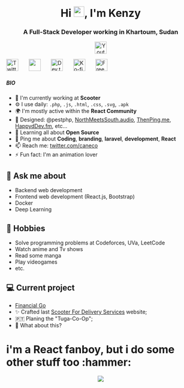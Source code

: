 

<h1 align="center">Hi <img src="https://media.giphy.com/media/hvRJCLFzcasrR4ia7z/giphy.gif" width="28">, I'm Kenzy</h1>
<h3 align="center">A Full-Stack Developer working in Khartoum, Sudan</h3>


<!-- Social icons section -->
<p align="center">
  <a href="https://www.youtube.com/c/DevProTips"><img width="32px" alt="Youtube" title="Youtube" src="https://i.imgur.com/qiXu7b2.png"/></a>

  <a href="https://twitter.com/DenverCoder1"><img width="32px" alt="Twitter" title="Twitter" src="https://i.imgur.com/OXZM1L6.png"/></a>
  &#8287;&#8287;&#8287;&#8287;&#8287;
  <a href="https://discord.gg/fPrdqh3Zfu" alt="Dev Pro Tips Discussion & Support Server"><img width="32px" src="https://i.imgur.com/OViZO8J.png"/></a>
  &#8287;&#8287;&#8287;&#8287;&#8287;
  <a href="https://dev.to/denvercoder1"><img width="32px" alt="Dev.to" title="DenverCoder1 Dev.to" src="https://i.imgur.com/mVm29vK.png"></a>
  &#8287;&#8287;&#8287;&#8287;&#8287;
  <a href="https://ko-fi.com/jlawrence"><img width="32px" alt="Ko-fi" title="Buy me a coffee" src="https://i.imgur.com/PpLeD3K.png"/></a>
  &#8287;&#8287;&#8287;&#8287;&#8287;
  <a href="http://eyl327.mywebcommunity.org/promos/"><img width="32px" alt="Free Stuff" title="Free gifts for you" src="https://i.imgur.com/0uVwkoZ.png"/></a>
</p>





##### BIO

- 🏢 I'm currently working at **Scooter**
- ⚙️ I use daily: `.php`, `.js`, `.html`, `.css`, `.svg`, `.apk`
- 🌍 I'm mostly active within the **React Community**
- 💅 Designed: @pestphp, [NorthMeetsSouth.audio](https://www.northmeetssouth.audio), [ThenPing.me](https://thenping.me), [HappydDev.fm](https://www.happydev.fm), etc…
- 🌱 Learning all about **Open Source**
- 💬 Ping me about **Coding**, **branding**, **laravel**, **development**, **React**
- 📫 Reach me: [twitter.com/caneco](https://twitter.com/caneco)
- ⚡️ Fun fact: I'm an animation lover

## 💬 Ask me about
- Backend web development
- Frontend web development (React.js, Bootstrap)
- Docker
- Deep Learning

## 📅 Hobbies
- Solve programming problems at Codeforces, UVa, LeetCode
- Watch anime and Tv shows
- Read some manga
- Play videogames
- etc.

## 💻 Current project
- [Financial Go](https://github.com/Jvillegasd/FinancialGo)
- ✨ Crafted last [Scooter For Delivery Services](https://scootersd.com) website;
- 🇵🇹 Planing the "Tuga-Co-Op";
- 🍑 What about this?


<h1>
  i'm a React fanboy, but i do some other stuff too :hammer:
</h1>

<p align="center">
  <img src="https://andyruwruw.vercel.app/api/skills">
</p>
